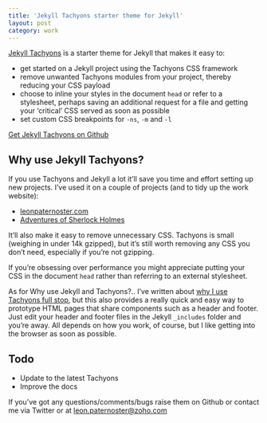 ```yaml
---
title: 'Jekyll Tachyons starter theme for Jekyll'
layout: post
category: work
---
```


[Jekyll Tachyons](https://github.com/leonp/jekyll-tachyons) is a starter theme for Jekyll that makes it easy to:

- get started on a Jekyll project using the Tachyons CSS framework
- remove unwanted Tachyons modules from your project, thereby reducing your CSS payload
- choose to inline your styles in the document `head` or refer to a stylesheet, perhaps saving an additional request for a file and getting your ‘critical’ CSS served as soon as possible
- set custom CSS breakpoints for `-ns`, `-m` and  `-l`

[Get Jekyll Tachyons on Github](https://github.com/leonp/jekyll-tachyons)

## Why use Jekyll Tachyons?

If you use Tachyons and Jekyll a lot it’ll save you time and effort setting up new projects. I’ve used it on a couple of projects (and to tidy up the work website):

- [leonpaternoster.com](https://www.leonpaternoster.com)
- [Adventures of Sherlock Holmes](https://adler.netlify.com)

It’ll also make it easy to remove unnecessary CSS. Tachyons is small (weighing in under 14k gzipped), but it’s still worth removing any CSS you don’t need, especially if you’re not gzipping.

If you’re obsessing over performance you might appreciate putting your CSS in the document `head` rather than referring to an external stylesheet.

As for Why use Jekyll and Tachyons?.. I’ve written about [why I use Tachyons full stop](/posts/modular-css-vs-semantic-class-names-an-example/), but this also provides a really quick and  easy way to prototype HTML pages that share components such as a header and footer. Just edit your header and footer files in the Jekyll `_includes` folder and you’re away. All depends on how you work, of course, but I like getting into the browser as soon as possible.

## Todo

- Update to the latest Tachyons
- Improve the docs

If you’ve got any questions/comments/bugs raise them on Github or contact me via Twitter or at leon.paternoster@zoho.com
